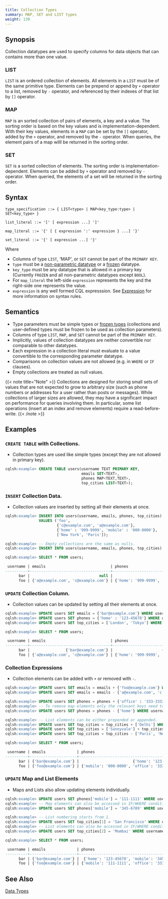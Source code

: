 ```yaml
---
title: Collection Types
summary: MAP, SET and LIST types
weight: 139
---
```


## Synopsis

Collection datatypes are used to specify columns for data objects that can contains more than one value.

### LIST
`LIST` is an ordered collection of elements. All elements in a `LIST` must be of the same primitive type. Elements can be prepend or append by `+` operator to a list, removed by `-` operator, and referenced by their indexes of that list by `[]` operator.

### MAP
`MAP` is an sorted collection of pairs of elements, a key and a value. The sorting order is based on the key values and is implementation-dependent. With their key values, elements in a `MAP` can be set by the `[]` operator, added by the `+` operator, and removed by the `-` operator.
When queries, the element pairs of a map willl be returned in the sorting order.

### SET
`SET` is a sorted collection of elements. The sorting order is implementation-dependent. Elements can be added by `+` operator and removed by `-` operator. When queried, the elements of a set will be returned in the sorting order.

## Syntax
```
type_specification ::= { LIST<type> | MAP<key_type:type> | SET<key_type> }

list_literal ::= '[' [ expression ...] ']'

map_literal ::= '{' [ { expression ':' expression } ...] '}'

set_literal ::= '{' [ expression ...] '}'

```

Where 

- Columns of type `LIST`, 'MAP', or `SET` cannot be part of the `PRIMARY KEY`.
- `type` must be a [non-parametric datatype](../#datatypes) or a [frozen](../type_frozen) datatype.
- `key_type` must be any datatype that is allowed in a primary key (Currently `FROZEN` and all non-parametric datatypes except `BOOL`).
- For `map_literal` the left-side `expression` represents the key and the right-side one represents the value.
- `expression` is any well formed CQL expresssion. See [Expression](..#expressions) for more information on syntax rules.

## Semantics

- Type parameters must be simple types or [frozen types](../type_frozen) (collections and user-defined types must be frozen to be used as collection parameters).
- Columns of type `LIST`, `MAP`, and `SET` cannot be part of the `PRIMARY KEY`.
- Implicitly, values of collection datatypes are neither convertible nor comparable to other datatypes.
- Each expression in a collection literal must evaluate to a value convertible to the corresponding parameter datatype.
- Comparisons on collection values are not allowed (e.g. in `WHERE` or `IF` clauses).
- Empty collections are treated as null values.

{{< note title="Note" >}}
Collections are designed for storing small sets of values that are not expected to grow to arbitrary size (such as phone numbers or addresses for a user rather than posts or messages).
While collections of larger sizes are allowed, they may have a significant impact on performance for queries involving them. 
In particular, some list operations (insert at an index and remove elements) require a read-before-write.
{{< /note >}}

## Examples

### `CREATE TABLE` with Collections.
- Collection types are used like simple types (except they are not allowed in primary key).

``` sql
cqlsh:example> CREATE TABLE users(username TEXT PRIMARY KEY, 
                                  emails SET<TEXT>,
                                  phones MAP<TEXT,TEXT>,
                                  top_cities LIST<TEXT>);
```

### `INSERT` Collection Data.
- Collection values are inserted by setting all their elements at once.

``` sql
cqlsh:example> INSERT INTO users(username, emails, phones, top_cities) 
               VALUES ('foo', 
                       {'c@example.com', 'a@example.com'}, 
                       {'home' : '999-9999', 'mobile' : '000-0000'}, 
                       ['New York', 'Paris']);

cqlsh:example> -- Empty collections are the same as nulls.
cqlsh:example> INSERT INTO users(username, emails, phones, top_cities) VALUES ('bar', { }, { }, [ ]);

cqlsh:example> SELECT * FROM users;

 username | emails                             | phones                                     | top_cities
----------+------------------------------------+--------------------------------------------+-----------------------
      bar |                               null |                                       null |                  null
      foo | {'a@example.com', 'c@example.com'} | {'home': '999-9999', 'mobile': '000-0000'} | ['New York', 'Paris']
```

### `UPDATE` Collection Column.
- Collection values can be updated by setting all their elements at once.

``` sql
cqlsh:example> UPDATE users SET emails = {'bar@example.com'} WHERE username = 'bar';
cqlsh:example> UPDATE users SET phones = {'home' : '123-45678'} WHERE username = 'bar';
cqlsh:example> UPDATE users SET top_cities = ['London', 'Tokyo'] WHERE username = 'bar';

cqlsh:example> SELECT * FROM users;

 username | emails                             | phones                                     | top_cities
----------+------------------------------------+--------------------------------------------+-----------------------
      bar |                {'bar@example.com'} |                      {'home': '123-45678'} |   ['London', 'Tokyo']
      foo | {'a@example.com', 'c@example.com'} | {'home': '999-9999', 'mobile': '000-0000'} | ['New York', 'Paris']
```

### Collection Expressions
- Collection elements can be added with `+` or removed with `-`.

``` sql
cqlsh:example> UPDATE users SET emails = emails + {'foo@example.com'} WHERE username = 'foo';
cqlsh:example> UPDATE users SET emails = emails - {'a@example.com', 'c.example.com'} WHERE username = 'foo';

cqlsh:example> UPDATE users SET phones = phones + {'office' : '333-3333'} WHERE username = 'foo';
cqlsh:example> -- To remove map elements only the relevant keys need to be given (as a set).
cqlsh:example> UPDATE users SET phones = phones - {'home'} WHERE username = 'foo';

cqlsh:example> -- List elements can be either prepended or appended. 
cqlsh:example> UPDATE users SET top_cities = top_cities + ['Delhi'] WHERE username = 'foo';
cqlsh:example> UPDATE users SET top_cities = ['Sunnyvale'] + top_cities WHERE username = 'foo';
cqlsh:example> UPDATE users SET top_cities = top_cities - ['Paris', 'New York'] WHERE username = 'foo';

cqlsh:example> SELECT * FROM users;

 username | emails              | phones                                       | top_cities
----------+---------------------+----------------------------------------------+------------------------
      bar | {'bar@example.com'} |                        {'home': '123-45678'} |    ['London', 'Tokyo']
      foo | {'foo@example.com'} | {'mobile': '000-0000', 'office': '333-3333'} | ['Sunnyvale', 'Delhi']
```

### `UPDATE` Map and List Elements
- Maps and Lists also allow updating elements individually.

``` sql
cqlsh:example> UPDATE users SET phones['mobile'] = '111-1111' WHERE username = 'foo';
cqlsh:example> -- Map elements can also be accessed in IF/WHERE conditions.
cqlsh:example> UPDATE users SET phones['mobile'] = '345-6789' WHERE username = 'bar' IF phones['mobile'] = null;

cqlsh:example> -- List numbering starts from 1.
cqlsh:example> UPDATE users SET top_cities[1] = 'San Francisco' WHERE username = 'bar';
cqlsh:example> -- List elements can also be accessed in IF/WHERE conditions.
cqlsh:example> UPDATE users SET top_cities[2] = 'Mumbai' WHERE username = 'foo' IF top_cities[2] = 'Delhi';

cqlsh:example> SELECT * FROM users;

 username | emails              | phones                                       | top_cities
----------+---------------------+----------------------------------------------+----------------------------
      bar | {'bar@example.com'} |  {'home': '123-45678', 'mobile': '345-6789'} | ['San Francisco', 'Tokyo']
      foo | {'foo@example.com'} | {'mobile': '111-1111', 'office': '333-3333'} |    ['Sunnyvale', 'Mumbai']
```

## See Also

[Data Types](..#datatypes)
